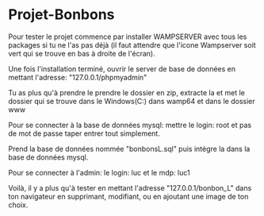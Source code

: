 # Projet-Bonbons

Pour tester le projet commence par installer WAMPSERVER avec tous les packages si tu ne l'as pas déjà
(il faut attendre que l'icone Wampserver soit vert qui se trouve en bas à droite de l'écran). 

Une fois l'installation terminé, ouvrir le server de base de données en mettant l'adresse: "127.0.0.1/phpmyadmin"

Tu as plus qu'à prendre le prendre le dossier en zip, extracte la et met le dossier qui se trouve dans le Windows(C:) 
dans wamp64 et dans le dossier www 

Pour se connecter à la base de données mysql: mettre le login: root et pas de mot de passe taper entrer tout simplement.

Prend la base de données nommée "bonbonsL.sql" puis intégre la dans la base de données mysql.

Pour se connecter à l'admin: le login: luc et le mdp: luc1

Voilà, il y a plus qu'à tester en mettant l'adresse "127.0.0.1/bonbon_L" dans ton navigateur
en supprimant, modifiant, ou en ajoutant une image de ton choix.
